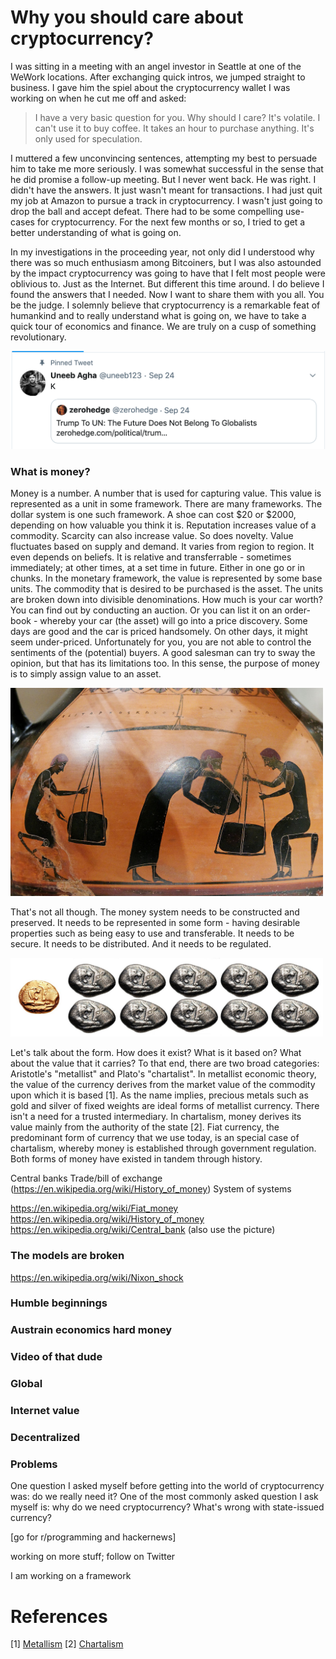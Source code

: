 # Why you should care about cryptocurrency?

I was sitting in a meeting with an angel investor in Seattle at one of the WeWork locations. After exchanging quick intros, we jumped straight to business. I gave him the spiel about the cryptocurrency wallet I was working on when he cut me off and asked:

> I have a very basic question for you. Why should I care? It's volatile. I can't use it to buy coffee. It takes an hour to purchase anything. It's only used for speculation.

I muttered a few unconvincing sentences, attempting my best to persuade him to take me more seriously. I was somewhat successful in the sense that he did promise a follow-up meeting. But I never went back. He was right. I didn't have the answers. It just wasn't meant for transactions. I had just quit my job at Amazon to pursue a track in cryptocurrency. I wasn't just going to drop the ball and accept defeat. There had to be some compelling use-cases for cryptocurrency. For the next few months or so, I tried to get a better understanding of what is going on.

In my investigations in the proceeding year, not only did I understood why there was so much enthusiasm among Bitcoiners, but I was also astounded by the impact cryptocurrency was going to have that I felt most people were oblivious to. Just as the Internet. But different this time around. I do believe I found the answers that I needed. Now I want to share them with you all. You be the judge. I solemnly believe that cryptocurrency is a remarkable feat of humankind and to really understand what is going on, we have to take a quick tour of economics and finance. We are truly on a cusp of something revolutionary.

<img src="tweet.png" alt="Globalist" width="600"/>

### What is money?

Money is a number. A number that is used for capturing value. This value is represented as a unit in some framework. There are many frameworks. The dollar system is one such framework. A shoe can cost \$20 or \$2000, depending on how valuable you think it is. Reputation increases value of a commodity. Scarcity can also increase value. So does novelty. Value fluctuates based on supply and demand. It varies from region to region. It even depends on beliefs. It is relative and transferrable - sometimes immediately; at other times, at a set time in future. Either in one go or in chunks. In the monetary framework, the value is represented by some base units. The commodity that is desired to be purchased is the asset. The units are broken down into divisible denominations. How much is your car worth? You can find out by conducting an auction. Or you can list it on an order-book - whereby your car (the asset) will go into a price discovery. Some days are good and the car is priced handsomely. On other days, it might seem under-priced. Unfortunately for you, you are not able to control the sentiments of the (potential) buyers. A good salesman can try to sway the opinion, but that has its limitations too. In this sense, the purpose of money is to simply assign value to an asset.

<img src="ancient-greece.jpg" alt="Ancient Greece" width="500"/>

That's not all though. The money system needs to be constructed and preserved. It needs to be represented in some form - having desirable properties such as being easy to use and transferable. It needs to be secure. It needs to be distributed. And it needs to be regulated.

<img src="coins.jpg" alt="Metallism" width="500"/>

Let's talk about the form. How does it exist? What is it based on? What about the value that it carries? To that end, there are two broad categories: Aristotle's "metallist" and Plato's "chartalist". In metallist economic theory, the value of the currency derives from the market value of the commodity upon which it is based [1]. As the name implies, precious metals such as gold and silver of fixed weights are ideal forms of metallist currency. There isn't a need for a trusted intermediary. In chartalism, money derives its value mainly from the authority of the state [2]. Fiat currency, the predominant form of currency that we use today, is an special case of chartalism, whereby money is established through government regulation. Both forms of money have existed in tandem through history.

Central banks
Trade/bill of exchange (https://en.wikipedia.org/wiki/History_of_money)
System of systems

https://en.wikipedia.org/wiki/Fiat_money
https://en.wikipedia.org/wiki/History_of_money
https://en.wikipedia.org/wiki/Central_bank (also use the picture)

### The models are broken

https://en.wikipedia.org/wiki/Nixon_shock

### Humble beginnings

### Austrain economics hard money

### Video of that dude

### Global

### Internet value

### Decentralized

### Problems

One question I asked myself before getting into the world of cryptocurrency was: do we really need it?
One of the most commonly asked question I ask myself is: why do we need cryptocurrency? What's wrong with state-issued currency?

[go for r/programming and hackernews]

working on more stuff; follow on Twitter

I am working on a framework

# References

[1]&nbsp;[Metallism](https://en.wikipedia.org/wiki/Metallism)
[2]&nbsp;[Chartalism](https://en.wikipedia.org/wiki/Chartalism)
